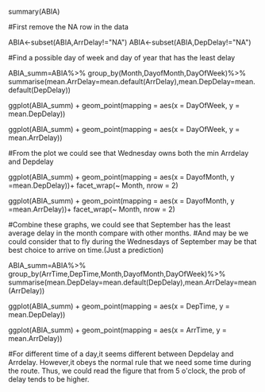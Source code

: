 summary(ABIA)

#First remove the NA row in the data

ABIA<-subset(ABIA,ArrDelay!="NA")
ABIA<-subset(ABIA,DepDelay!="NA")

#Find a possible day of week and day of year that has the least delay

ABIA_summ=ABIA%>%
  group_by(Month,DayofMonth,DayOfWeek)%>%
  summarise(mean.ArrDelay=mean.default(ArrDelay),mean.DepDelay=mean.default(DepDelay))

ggplot(ABIA_summ) + 
  geom_point(mapping = aes(x = DayOfWeek, y = mean.DepDelay))
  
ggplot(ABIA_summ) + 
  geom_point(mapping = aes(x = DayOfWeek, y = mean.ArrDelay))
  
#From the plot we could see that Wednesday owns both the min Arrdelay and Depdelay

ggplot(ABIA_summ) + 
  geom_point(mapping = aes(x = DayofMonth, y =mean.DepDelay))+
  facet_wrap(~ Month, nrow = 2)
  
ggplot(ABIA_summ) + 
  geom_point(mapping = aes(x = DayofMonth, y =mean.ArrDelay))+
  facet_wrap(~ Month, nrow = 2)
  
#Combine these graphs, we could see that September has the least average delay in the month compare with other months.
#And may be we could consider that to fly during the Wednesdays of September may be that best choice to arrive on time.(Just a prediction)

ABIA_summ=ABIA%>%
  group_by(ArrTime,DepTime,Month,DayofMonth,DayOfWeek)%>%
  summarise(mean.DepDelay=mean.default(DepDelay),mean.ArrDelay=mean(ArrDelay))
  
ggplot(ABIA_summ) + 
  geom_point(mapping = aes(x = DepTime, y = mean.DepDelay))
  
ggplot(ABIA_summ) + 
  geom_point(mapping = aes(x = ArrTime, y = mean.ArrDelay))
  
#For different time of a day,it seems different between Depdelay and Arrdelay. However,it obeys the normal rule that we need some time during the route. Thus, we could read the figure that from 5 o'clock, the prob of delay tends to be higher.
